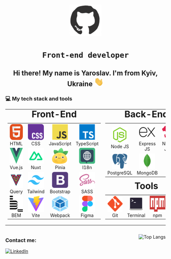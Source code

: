 <div id="header" align="center">
<img src="./assets/github.gif" width="100"/>

# **`Front-end developer`**

<h2>
    Hi there! My name is Yaroslav. I'm from Kyiv, Ukraine
    <img src="./assets/giphy.gif" width="30px" alt="GIF">
</h2>

</div>

### 💻 My tech stack and tools

<table>
    <tr align="center">
        <td valign="top" width="50%">
            <h1 style="margin: 0 0 5px 0; padding: 0; line-height: 1;">Front-End</h1>
            <div>
                <table>
                    <tr align="center">
                        <td>
                            <img src="./images/01-html.svg" alt="HTML" width="50" height="50"/>
                            <br>
                            <span style="margin: 0; padding: 0; line-height: 0;">HTML</span>
                        </td>
                        <td>
                            <img src="./images/02-css3.svg" alt="CSS" width="50" height="50"/>
                            <br>
                            <span style="margin: 0; padding: 0; line-height: 0;">CSS</span>
                        </td>
                        <td>
                            <img src="./images/03-javascript.svg" alt="JS" width="50" height="50"/>
                            <br>
                            <span style="margin: 0; padding: 0; line-height: 0;">JavaScript</span>
                        </td>
                        <td>
                            <img src="./images/04-typescript.svg" alt="TS" width="50" height="50"/>
                            <br>
                            <span style="margin: 0; padding: 0; line-height: 0;">TypeScript</span>
                        </td>
                    </tr>
                    <tr align="center">
                        <td>
                            <img src="./images/05-vue.svg" alt="Vue.js" width="50" height="50"/>
                            <br>
                            <span style="margin: 0; padding: 0; line-height: 0;">Vue.js</span>
                        </td>
                        <td>
                            <img src="./images/06-nuxt.svg" alt="Nuxt" width="50" height="50"/>
                            <br>
                            <span style="margin: 0; padding: 0; line-height: 0;">Nuxt</span>
                        </td>
                        <td>
                            <img src="./images/07-pinia.svg" alt="Pinia" width="50" height="50"/>
                            <br>
                            <span style="margin: 0; padding: 0; line-height: 0;">Pinia</span>
                        </td>
                        <td>
                            <img src="./images/08-i18n.svg" alt="I18n" width="50" height="50"/>
                            <br>
                            <span style="margin: 0; padding: 0; line-height: 0;">I18n</span>
                        </td>
                    </tr>
                    <tr align="center">
                        <td>
                            <img src="./images/09-tanStack-vue-query.svg" alt="TanStack query" width="50" height="50"/>
                            <br>
                            <span style="margin: 0; padding: 0; line-height: 0;">Query</span>
                        </td>
                        <td>
                            <img src="./images/10-tailwind.svg" alt="Tailwind CSS" width="50" height="50"/>
                            <br>
                            <span style="margin: 0; padding: 0; line-height: 0;">Tailwind</span>
                        </td>
                        <td>
                            <img src="./images/11-bootstrap.svg" alt="Bootstrap" width="50" height="50"/>
                            <br>
                            <span style="margin: 0; padding: 0; line-height: 0;">Bootstrap</span>
                        </td>
                        <td>
                            <img src="./images/12-sass.svg" alt="SASS" width="50" height="50"/>
                            <br>
                            <span style="margin: 0; padding: 0; line-height: 0;">SASS</span>
                        </td>
                    </tr>
                    <tr align="center">
                        <td>
                            <img src="./images/13-bem.svg" alt="BEM" width="50" height="50"/>
                            <br>
                            <span style="margin: 0; padding: 0; line-height: 0;">BEM</span>
                        </td>
                        <td>
                            <img src="./images/14-vite.svg" alt="Vite" width="50" height="50"/>
                            <br>
                            <span style="margin: 0; padding: 0; line-height: 0;">Vite</span>
                        </td>
                        <td>
                            <img src="images/15-webpack.svg" alt="Webpack" width="50" height="50"/>
                            <br>
                            <span style="margin: 0; padding: 0; line-height: 0;">Webpack</span>
                        </td>
                        <td>
                            <img src="images/16-figma.svg" alt="Figma" width="50" height="50"/>
                            <br>
                            <span style="margin: 0; padding: 0; line-height: 0;">Figma</span>
                        </td>
                    </tr>
                </table>
            </div>
        </td>
        <td valign="top" width="50%">
            <div style="display: flex; flex-direction: column;">
                <div>
                    <h1 style="margin: 0 0 5px 0; padding: 0; line-height: 1;">Back-End</h1>
                    <div>
                        <table>
                            <tr align="center">
                                <td>
                                    <img src="images/18-nodejs.svg" alt="Node JS" width="50" height="50"/>
                                    <br>
                                    <span style="margin: 0; padding: 0; line-height: 0;">Node JS</span>
                                </td>
                                <td>
                                    <img src="images/19-express.svg" alt="Express JS" width="50" height="50"/>
                                    <br>
                                    <span style="margin: 0; padding: 0; line-height: 0;">Express JS</span>
                                </td>
                                <td>
                                    <img src="images/20-nest.svg" alt="Nest JS" width="50" height="50"/>
                                    <br>
                                    <span style="margin: 0; padding: 0; line-height: 0;">Nest JS</span>
                                </td>
                                <td>
                                    <img src="images/21-jest.svg" alt="Jest JS" width="50" height="50"/>
                                    <br>
                                    <span style="margin: 0; padding: 0; line-height: 0;">Jest JS</span>
                                </td>
                            </tr>
                            <tr align="center">
                                <td>
                                    <img src="images/22-postgresql.svg" alt="PostgreSQL" width="50" height="50"/>
                                    <br>
                                    <span style="margin: 0; padding: 0; line-height: 0;">PostgreSQL</span>
                                </td>
                                <td>
                                    <img src="images/23-mongodb.svg" alt="MongoDB" width="50" height="50"/>
                                    <br>
                                    <span style="margin: 0; padding: 0; line-height: 0;">MongoDB</span>
                                </td>
                                <td>
                                    <br>
                                    <h4 style="margin: 0; padding: 0; line-height: 0;"></h4>
                                </td>
                                <td>
                                    <br>
                                    <h4 style="margin: 0; padding: 0; line-height: 0;"></h4>
                                </td>
                            </tr>
                        </table>
                    </div>
                </div>
                <div style="margin: auto">
                    <h1 style="margin: 0 0 5px 0; padding: 0; line-height: 1;">Tools</h1>
                    <div>
                        <table>
                            <tr align="center">
                                <td>
                                    <img src="images/24-git.svg" alt="Git" width="50" height="50"/>
                                    <br>
                                    <span style="margin: 0; padding: 0; line-height: 0;">Git</span>
                                </td>
                                <td>
                                    <img src="images/25-terminal.svg" alt="Terminal" width="50" height="50"/>
                                    <br>
                                    <span style="margin: 0; padding: 0; line-height: 0;">Terminal</span>
                                </td>
                                <td>
                                    <img src="images/27-npm.svg" alt="npm" width="50" height="50"/>
                                    <br>
                                    <span style="margin: 0; padding: 0; line-height: 0;">npm</span>
                                </td>
                                <td>
                                    <img src="images/28-pnpm.svg" alt="pnpm" width="50" height="50"/>
                                    <br>
                                    <span style="margin: 0; padding: 0; line-height: 0;">pnpm</span>
                                </td>
                            </tr>
                        </table>
                    </div>
                </div>
            </div>
        </td>
    </tr>

</table>

<div style="display: flex; flex-direction: row; justify-content: space-between;">
<div>

### Contact me:

<a href="https://www.linkedin.com/in/yp00/">
    <img alt="LinkedIn" width="64px" src="https://cdn.jsdelivr.net/gh/devicons/devicon@latest/icons/linkedin/linkedin-original.svg"/>
</a>
</div>

<div>

![Top Langs](https://github-readme-stats.vercel.app/api/top-langs/?username=PetyaBiszeps&theme=dark&hide=html)

</div>
</div>